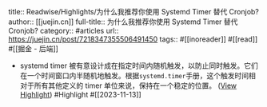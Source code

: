 title:: Readwise/Highlights/为什么我推荐你使用 Systemd Timer 替代 Cronjob?
author:: [[juejin.cn]]
full-title:: 为什么我推荐你使用 Systemd Timer 替代 Cronjob?
category:: #articles
url:: https://juejin.cn/post/7218347355506491450
tags:: #[[inoreader]] #[[read]] #[[掘金 - 后端]]
- systemd timer 被有意设计成在指定时间内随机触发，以防止同时触发。它们在一个时间窗口内半随机地触发。根据`systemd.timer`手册，这个触发时间相对于所有其他定义的 timer 单位来说，保持在一个稳定的位置。 ([View Highlight](https://read.readwise.io/read/01hf390w6f8m8qnx8zkva88rhg)) #Highlight #[[2023-11-13]]